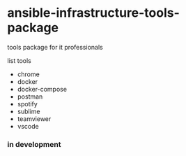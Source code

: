 # ansible-infrastructure-tools-package
 tools package for it professionals

list tools

- chrome
- docker
- docker-compose
- postman
- spotify
- sublime
- teamviewer
- vscode

### in development